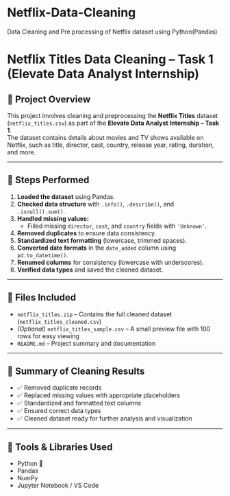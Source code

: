 # Netflix-Data-Cleaning
Data Cleaning and Pre processing of Netflix dataset using Python(Pandas)

# Netflix Titles Data Cleaning – Task 1 (Elevate Data Analyst Internship)

## 🎯 Project Overview
This project involves cleaning and preprocessing the **Netflix Titles** dataset (`netflix_titles.csv`) as part of the **Elevate Data Analyst Internship – Task 1**.  
The dataset contains details about movies and TV shows available on Netflix, such as title, director, cast, country, release year, rating, duration, and more.

---

## 🧹 Steps Performed
1. **Loaded the dataset** using Pandas.
2. **Checked data structure** with `.info()`, `.describe()`, and `.isnull().sum()`.
3. **Handled missing values:**
   - Filled missing `director`, `cast`, and `country` fields with `'Unknown'`.
4. **Removed duplicates** to ensure data consistency.
5. **Standardized text formatting** (lowercase, trimmed spaces).
6. **Converted date formats** in the `date_added` column using `pd.to_datetime()`.
7. **Renamed columns** for consistency (lowercase with underscores).
8. **Verified data types** and saved the cleaned dataset.

---

## 📁 Files Included
- `netflix_titles.zip` – Contains the full cleaned dataset (`netflix_titles_cleaned.csv`)
- *(Optional)* `netflix_titles_sample.csv` – A small preview file with 100 rows for easy viewing
- `README.md` – Project summary and documentation

---

## 🧾 Summary of Cleaning Results
- ✅ Removed duplicate records  
- ✅ Replaced missing values with appropriate placeholders  
- ✅ Standardized and formatted text columns  
- ✅ Ensured correct data types  
- ✅ Cleaned dataset ready for further analysis and visualization  

---

## 🧰 Tools & Libraries Used
- Python 🐍  
- Pandas  
- NumPy  
- Jupyter Notebook / VS Code  

